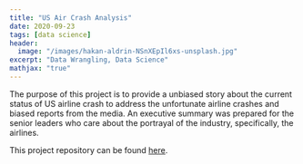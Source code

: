 ```yaml
---
title: "US Air Crash Analysis"
date: 2020-09-23
tags: [data science]
header:
  image: "/images/hakan-aldrin-NSnXEpIl6xs-unsplash.jpg"
excerpt: "Data Wrangling, Data Science"
mathjax: "true"
---
```


The purpose of this project is to provide a unbiased story about the current status of US airline crash to address the unfortunate airline crashes and biased reports from the media. An executive summary was prepared for the senior leaders who care about the portrayal of the industry, specifically, the airlines.

This project repository can be found [here](https://github.com/Cristinazhang09/Jingru_projects/tree/main/US%20Air%20Crash%20Analysis).
